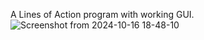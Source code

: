 A Lines of Action program with working GUI.
![Screenshot from 2024-10-16 18-48-10](https://github.com/user-attachments/assets/caa5554f-aa8c-4594-baf7-6e33bba0e072)
